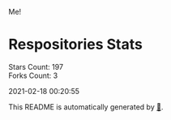 Me!

# Respositories Stats
Stars Count: 197  
Forks Count: 3

2021-02-18 00:20:55  

This README is automatically generated by [🐰](https://github.com/rnitta/rnitta).
